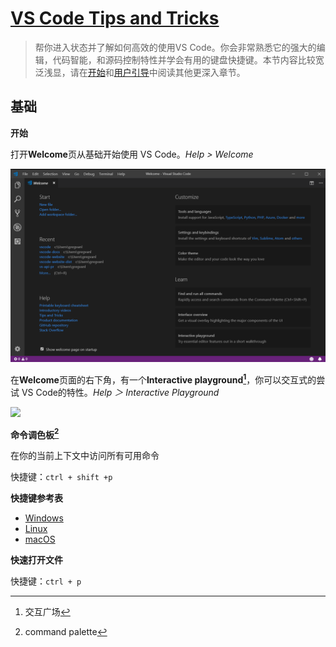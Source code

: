 # [VS Code Tips and Tricks](https://code.visualstudio.com/docs/getstarted/tips-and-tricks)



> 帮你进入状态并了解如何高效的使用VS Code。你会非常熟悉它的强大的编辑，代码智能，和源码控制特性并学会有用的键盘快捷键。本节内容比较宽泛浅显，请在[开始](https://code.visualstudio.com/docs/getstarted/userinterface)和[用户引导](https://code.visualstudio.com/docs/editor/codebasics)中阅读其他更深入章节。

## 基础

**开始**

打开**Welcome**页从基础开始使用  VS Code。*Help > Welcome*

![](welcome_page.png)

在**Welcome**页面的右下角，有一个**Interactive playground[^1]**，你可以交互式的尝试 VS Code的特性。*Help ＞ Interactive Playground*

![](D:\md笔记\vs-code-doc\开始\interactive_playground.png)



**命令调色板[^2]**

在你的当前上下文中访问所有可用命令

快捷键：`ctrl + shift +p`



**快捷键参考表**

- [Windows](keyboard-shortcuts-windows.pdf)
- [Linux](keyboard-shortcuts-linux.pdf)
- [macOS](keyboard-shortcuts-macos.pdf)

**快速打开文件**

快捷键：`ctrl + p`









[^1]:交互广场
[^2]: command palette



